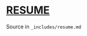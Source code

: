 [RESUME](http://resume.gornostal.name)
======================================

Source in `_includes/resume.md`
